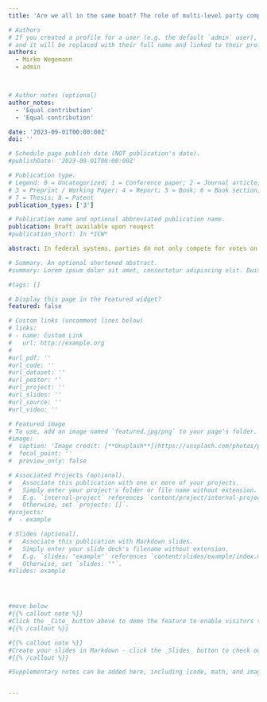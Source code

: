 ```yaml
---
title: 'Are we all in the same boat? The role of multi-level party competition for intra-party cohesion'

# Authors
# If you created a profile for a user (e.g. the default `admin` user), write the username (folder name) here
# and it will be replaced with their full name and linked to their profile.
authors:
  - Mirko Wegemann
  - admin



# Author notes (optional)
author_notes:
  - 'Equal contribution'
  - 'Equal contribution'

date: '2023-09-01T00:00:00Z'
doi: ''

# Schedule page publish date (NOT publication's date).
#publishDate: '2023-09-01T00:00:00Z'

# Publication type.
# Legend: 0 = Uncategorized; 1 = Conference paper; 2 = Journal article;
# 3 = Preprint / Working Paper; 4 = Report; 5 = Book; 6 = Book section;
# 7 = Thesis; 8 = Patent
publication_types: ['3']

# Publication name and optional abbreviated publication name.
publication: Draft available upon reuqest
#publication_short: In *ICW*

abstract: In federal systems, parties do not only compete for votes on the national but also on the regional level. Thereby, regional party branches are often incentivised to deviate from their national parent party. However, scholars are still debating reasons that lead to more or less intra-party coherence across different levels. We position our article within this gap and aim to answer under which conditions regional party branches feel more incentivesed to deviate from their national parent party. Hypothesising that government status, coalition dynamics, elections as well as performance affect this behaviour, we show which strategies regional party branches apply. We collected data from more than 60,000 press releases from all statewide party fractions that are represented in the German Bundestag or in one of the 16 state parliaments between January 2020 and May 2022. Covering the time period of the Covid-19 pandemic allows us to analyse policies dealing with a highly salient topic across all regions in a unique comparative set-up. To measure party positions and their variation across levels as well as between party branches, we apply Latent Semantic Scaling. The results show that differences in government participation as well as coalition compromises lead regional parties to deviate more from their national counterparts. While upcoming elections do not have a general effect on intra-party dynamics, they lead regional parties to distance themselves from their parent party whenever the latter performs weakly in the polls. Covid-19 related performance measures seem not to affect regional party positioning. Our results provide new insights into the effects of multi-level systems on party behaviour. 

# Summary. An optional shortened abstract.
#summary: Lorem ipsum dolor sit amet, consectetur adipiscing elit. Duis posuere tellus ac convallis placerat. Proin tincidunt magna sed ex sollicitudin condimentum.

#tags: []

# Display this page in the Featured widget?
featured: false

# Custom links (uncomment lines below)
# links:
# - name: Custom Link
#   url: http://example.org
#
#url_pdf: ''
#url_code: ''
#url_dataset: ''
#url_poster: ''
#url_project: ''
#url_slides: ''
#url_source: ''
#url_video: ''

# Featured image
# To use, add an image named `featured.jpg/png` to your page's folder.
#image:
#  caption: 'Image credit: [**Unsplash**](https://unsplash.com/photos/pLCdAaMFLTE)'
#  focal_point: ''
#  preview_only: false

# Associated Projects (optional).
#   Associate this publication with one or more of your projects.
#   Simply enter your project's folder or file name without extension.
#   E.g. `internal-project` references `content/project/internal-project/index.md`.
#   Otherwise, set `projects: []`.
#projects:
#  - example

# Slides (optional).
#   Associate this publication with Markdown slides.
#   Simply enter your slide deck's filename without extension.
#   E.g. `slides: "example"` references `content/slides/example/index.md`.
#   Otherwise, set `slides: ""`.
#slides: example




#move below
#{{% callout note %}}
#Click the _Cite_ button above to demo the feature to enable visitors to import publication metadata into their reference management software.
#{{% /callout %}}

#{{% callout note %}}
#Create your slides in Markdown - click the _Slides_ button to check out the example.
#{{% /callout %}}

#Supplementary notes can be added here, including [code, math, and images](https://wowchemy.com/docs/writing-markdown-latex/).


---
```


